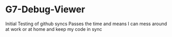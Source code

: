 # G7-Debug-Viewer
Initial Testing of github syncs
Passes the time and means I can mess around at work or at home and keep my code in sync
